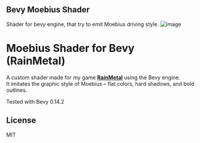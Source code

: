 ## Bevy Moebius Shader

Shader for bevy engine, that try to emit Moebius driving style.
![image](https://github.com/user-attachments/assets/d9aa63aa-c0bd-431d-9cec-79415e11793a)

# Moebius Shader for Bevy (RainMetal)

A custom shader made for my game [**RainMetal**](https://github.com/AmonDeShir/rainmetal) using the Bevy engine.  
It imitates the graphic style of Moebius – flat colors, hard shadows, and bold outlines.

Tested with Bevy 0.14.2

## License
MIT
